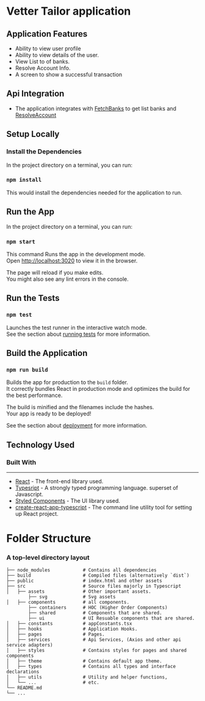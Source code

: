 Vetter Tailor application
============================


## Application Features

- Ability to view user profile
- Ability to view details of the user.
- View List to of banks.
- Resolve Account Info.
- A screen to show a successful transaction


## Api Integration
- The application integrates with [FetchBanks](  https://fitted-staging-api.herokuapp.com/api/v1/bank.banks) to get list banks and [ResolveAccount]( https://fitted-staging-api.herokuapp.com/api/v1/bank/resolveAccount)

## Setup Locally

### Install the Dependencies

In the project directory on a terminal, you can run:



### `npm install`
This would install the dependencies needed for the application to run.

## Run the App

In the project directory on a terminal, you can run:

### `npm start`

This command Runs the app in the development mode.<br>
Open [http://localhost:3020](http://localhost:3044) to view it in the browser.

The page will reload if you make edits.<br>
You might also see any lint errors in the console.


## Run the Tests
### `npm test`

Launches the test runner in the interactive watch mode.<br>
See the section about [running tests](https://facebook.github.io/create-react-app/docs/running-tests) for more information.


## Build the Application

### `npm run build`

Builds the app for production to the `build` folder.<br>
It correctly bundles React in production mode and optimizes the build for the best performance.

The build is minified and the filenames include the hashes.<br>
Your app is ready to be deployed!

See the section about [deployment](https://facebook.github.io/create-react-app/docs/deployment) for more information.


## Technology Used
### Built With
---

- [React](https://reactjs.org/) - The front-end library used.
- [Typesript](https://www.typescriptlang.org/) - A strongly typed programming language. superset of Javascript.
- [Styled Components](https://styled-components.com/) - The UI  library used.
- [create-react-app-typescript](https://create-react-app.dev/docs/adding-typescript/) - The command line utility tool for setting up React project.


Folder Structure 
============================
### A top-level directory layout
    ├── node_modules            # Contains all dependencies
    ├── build                   # Compiled files (alternatively `dist`)
    ├── public                  # index.html and other assets
    ├── src                     # Source files majorly in Typescript
    │   ├── assets              # Other important assets.     
            ├── svg             # Svg assets
    │   ├── components          # all components.
            ├── containers      # HOC (Higher Order Components) 
            ├── shared          # Components that are shared.
            ├── ui              # UI Resuable components that are shared.
    │   ├── constants           # appConstants.tsx
    │   ├── hooks               # Application Hooks.
    │   ├── pages               # Pages.
    │   ├── services            # Api Services, (Axios and other api service adapters)
    │   ├── styles              # Contains styles for pages and shared components
    │   ├── theme               # Contains default app theme.
    │   ├── types               # Contains all types and interface declarations
    │   ├── utils               # Utility and helper functions,
    │   └── ...                 # etc.
    └── README.md
    └── ...
